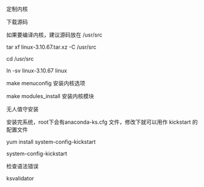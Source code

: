 定制内核



下载源码

如果要编译内核，建议源码放在 /usr/src

tar xf linux-3.10.67.tar.xz -C /usr/src

cd /usr/src

ln -sv linux-3.10.67 linux

make  menuconfig  安装内核选项

make modules_install 安装内核模块



无人值守安装

安装完系统，root下会有anaconda-ks.cfg 文件，修改下就可以用作 kickstart 的配置文件



yum install system-config-kickstart

system-config-kickstart



检查语法错误

ksvalidator